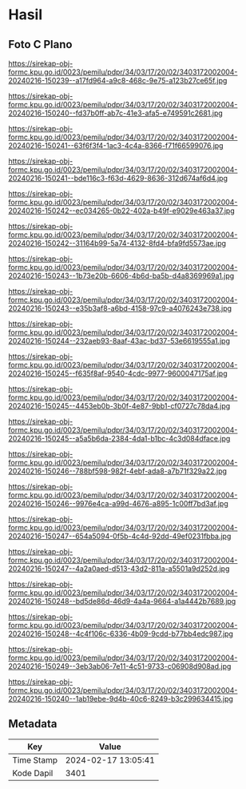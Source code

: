 # Hasil

## Foto C Plano

https://sirekap-obj-formc.kpu.go.id/0023/pemilu/pdpr/34/03/17/20/02/3403172002004-20240216-150239--a17fd964-a9c8-468c-9e75-a123b27ce65f.jpg

https://sirekap-obj-formc.kpu.go.id/0023/pemilu/pdpr/34/03/17/20/02/3403172002004-20240216-150240--fd37b0ff-ab7c-41e3-afa5-e749591c2681.jpg

https://sirekap-obj-formc.kpu.go.id/0023/pemilu/pdpr/34/03/17/20/02/3403172002004-20240216-150241--63f6f3f4-1ac3-4c4a-8366-f71f66599076.jpg

https://sirekap-obj-formc.kpu.go.id/0023/pemilu/pdpr/34/03/17/20/02/3403172002004-20240216-150241--bde116c3-f63d-4629-8636-312d674af6d4.jpg

https://sirekap-obj-formc.kpu.go.id/0023/pemilu/pdpr/34/03/17/20/02/3403172002004-20240216-150242--ec034265-0b22-402a-b49f-e9029e463a37.jpg

https://sirekap-obj-formc.kpu.go.id/0023/pemilu/pdpr/34/03/17/20/02/3403172002004-20240216-150242--31164b99-5a74-4132-8fd4-bfa9fd5573ae.jpg

https://sirekap-obj-formc.kpu.go.id/0023/pemilu/pdpr/34/03/17/20/02/3403172002004-20240216-150243--1b73e20b-6606-4b6d-ba5b-d4a8369969a1.jpg

https://sirekap-obj-formc.kpu.go.id/0023/pemilu/pdpr/34/03/17/20/02/3403172002004-20240216-150243--e35b3af8-a6bd-4158-97c9-a4076243e738.jpg

https://sirekap-obj-formc.kpu.go.id/0023/pemilu/pdpr/34/03/17/20/02/3403172002004-20240216-150244--232aeb93-8aaf-43ac-bd37-53e6619555a1.jpg

https://sirekap-obj-formc.kpu.go.id/0023/pemilu/pdpr/34/03/17/20/02/3403172002004-20240216-150245--f635f8af-9540-4cdc-9977-9600047175af.jpg

https://sirekap-obj-formc.kpu.go.id/0023/pemilu/pdpr/34/03/17/20/02/3403172002004-20240216-150245--4453eb0b-3b0f-4e87-9bb1-cf0727c78da4.jpg

https://sirekap-obj-formc.kpu.go.id/0023/pemilu/pdpr/34/03/17/20/02/3403172002004-20240216-150245--a5a5b6da-2384-4da1-b1bc-4c3d084dface.jpg

https://sirekap-obj-formc.kpu.go.id/0023/pemilu/pdpr/34/03/17/20/02/3403172002004-20240216-150246--788bf598-982f-4ebf-ada8-a7b71f329a22.jpg

https://sirekap-obj-formc.kpu.go.id/0023/pemilu/pdpr/34/03/17/20/02/3403172002004-20240216-150246--9976e4ca-a99d-4676-a895-1c00ff7bd3af.jpg

https://sirekap-obj-formc.kpu.go.id/0023/pemilu/pdpr/34/03/17/20/02/3403172002004-20240216-150247--654a5094-0f5b-4c4d-92dd-49ef0231fbba.jpg

https://sirekap-obj-formc.kpu.go.id/0023/pemilu/pdpr/34/03/17/20/02/3403172002004-20240216-150247--4a2a0aed-d513-43d2-811a-a5501a9d252d.jpg

https://sirekap-obj-formc.kpu.go.id/0023/pemilu/pdpr/34/03/17/20/02/3403172002004-20240216-150248--bd5de86d-46d9-4a4a-9664-a1a4442b7689.jpg

https://sirekap-obj-formc.kpu.go.id/0023/pemilu/pdpr/34/03/17/20/02/3403172002004-20240216-150248--4c4f106c-6336-4b09-9cdd-b77bb4edc987.jpg

https://sirekap-obj-formc.kpu.go.id/0023/pemilu/pdpr/34/03/17/20/02/3403172002004-20240216-150249--3eb3ab06-7e11-4c51-9733-c06908d908ad.jpg

https://sirekap-obj-formc.kpu.go.id/0023/pemilu/pdpr/34/03/17/20/02/3403172002004-20240216-150240--1ab19ebe-9d4b-40c6-8249-b3c299634415.jpg


## Metadata

| Key        | Value               |
| ---------- | ------------------- |
| Time Stamp | 2024-02-17 13:05:41 |
| Kode Dapil | 3401                |



